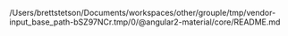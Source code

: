 /Users/brettstetson/Documents/workspaces/other/grouple/tmp/vendor-input_base_path-bSZ97NCr.tmp/0/@angular2-material/core/README.md